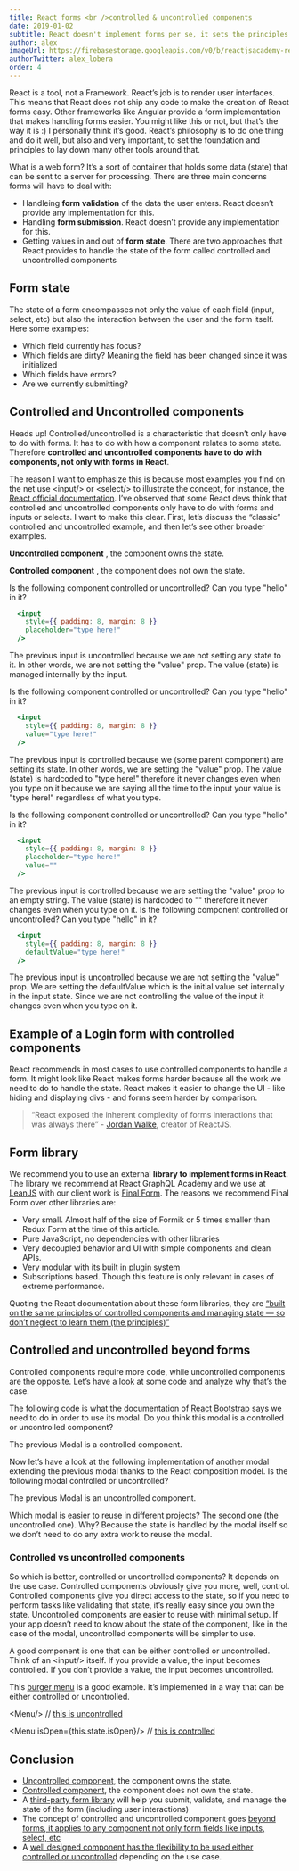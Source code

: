 ```yaml
---
title: React forms <br />controlled & uncontrolled components
date: 2019-01-02
subtitle: React doesn't implement forms per se, it sets the principles to be done by other devs. Learn how.
author: alex
imageUrl: https://firebasestorage.googleapis.com/v0/b/reactjsacademy-react.appspot.com/o/blog%20post%20images%2Fforms%2Fpuppets-min.jpeg?alt=media
authorTwitter: alex_lobera
order: 4
---
```


React is a tool, not a Framework. React’s job is to render user interfaces. This means that React does not ship any code to make the creation of React forms easy. Other frameworks like Angular provide a form implementation that makes handling forms easier. You might like this or not, but that’s the way it is :) I personally think it’s good. React’s philosophy is to do one thing and do it well, but also and very important, to set the foundation and principles to lay down many other tools around that.

What is a web form? It’s a sort of container that holds some data (state) that can be sent to a server for processing. There are three main concerns forms will have to deal with:

- Handleing **form validation** of the data the user enters. React doesn’t provide any implementation for this.
- Handling **form submission**. React doesn’t provide any implementation for this.
- Getting values in and out of **form state**. There are two approaches that React provides to handle the state of the form called controlled and uncontrolled components

## Form state <a name="form-state"></a>

The state of a form encompasses not only the value of each field (input, select, etc) but also the interaction between the user and the form itself. Here some examples:

- Which field currently has focus?
- Which fields are dirty? Meaning the field has been changed since it was initialized
- Which fields have errors?
- Are we currently submitting?

## Controlled and Uncontrolled components <a name="controlled-uncontrolled"></a>

Heads up! Controlled/uncontrolled is a characteristic that doesn’t only have to do with forms. It has to do with how a component relates to some state. Therefore **controlled and uncontrolled components have to do with components, not only with forms in React**.

The reason I want to emphasize this is because most examples you find on the net use &lt;input/&gt; or &lt;select/&gt; to illustrate the concept, for instance, the [React official documentation](https://reactjs.org/docs/forms.html). I’ve observed that some React devs think that controlled and uncontrolled components only have to do with forms and inputs or selects. I want to make this clear. First, let’s discuss the “classic” controlled and uncontrolled example, and then let’s see other broader examples.

**Uncontrolled component** <a name="uncontrolled-component"></a>, the component owns the state.

**Controlled component** <a name="controlled-component"></a>, the component does not own the state.

<a name="live-example-1"></a>
Is the following component controlled or uncontrolled? Can you type "hello" in it?

```.jsx
  <input
    style={{ padding: 8, margin: 8 }}
    placeholder="type here!"
  />
```

The previous input is uncontrolled because we are not setting any state to it. In other words, we are not setting the "value" prop. The value (state) is managed internally by the input.

<a name="live-example-2"></a>
Is the following component controlled or uncontrolled? Can you type "hello" in it?

```.jsx
  <input
    style={{ padding: 8, margin: 8 }}
    value="type here!"
  />
```

The previous input is controlled because we (some parent component) are setting its state. In other words, we are setting the "value" prop. The value (state) is hardcoded to "type here!" therefore it never changes even when you type on it because we are saying all the time to the input your value is "type here!" regardless of what you type.

<a name="live-example-3"></a>
Is the following component controlled or uncontrolled? Can you type "hello" in it?

```.jsx
  <input
    style={{ padding: 8, margin: 8 }}
    placeholder="type here!"
    value=""
  />
```

The previous input is controlled because we are setting the "value" prop to an empty string. The value (state) is hardcoded to "" therefore it never changes even when you type on it.
<a name="live-example-4"></a>
Is the following component controlled or uncontrolled? Can you type "hello" in it?

```.jsx
  <input
    style={{ padding: 8, margin: 8 }}
    defaultValue="type here!"
  />
```

The previous input is uncontrolled because we are not setting the "value" prop. We are setting the defaultValue which is the initial value set internally in the input state. Since we are not controlling the value of the input it changes even when you type on it.

## Example of a Login form with controlled components <a name="login-example"></a>

<codesandbox id="712kk1y7o1"></codesandbox>

React recommends in most cases to use controlled components to handle a form. It might look like React makes forms harder because all the work we need to do to handle the state. React makes it easier to change the UI - like hiding and displaying divs - and forms seem harder by comparison.

> “React exposed the inherent complexity of forms interactions that was always there” - [Jordan Walke](https://twitter.com/jordwalke), creator of ReactJS.

## Form library <a name="form-library"></a>

We recommend you to use an external **library to implement forms in React**. The library we recommend at React GraphQL Academy and we use at [LeanJS](https://leanjs.com/) with our client work is [Final Form](https://github.com/final-form/react-final-form). The reasons we recommend Final Form over other libraries are:

- Very small. Almost half of the size of Formik or 5 times smaller than Redux Form at the time of this article.
- Pure JavaScript, no dependencies with other libraries
- Very decoupled behavior and UI with simple components and clean APIs.
- Very modular with its built in plugin system
- Subscriptions based. Though this feature is only relevant in cases of extreme performance.

Quoting the React documentation about these form libraries, they are [“built on the same principles of controlled components and managing state — so don’t neglect to learn them (the principles)”](https://reactjs.org/docs/forms.html#fully-fledged-solutions)

## Controlled and uncontrolled beyond forms <a name="controlled-uncontrolled-beyond-forms"></a>

Controlled components require more code, while uncontrolled components are the opposite. Let’s have a look at some code and analyze why that’s the case.

The following code is what the documentation of [React Bootstrap](https://react-bootstrap.github.io/components/modal/#modals-live) says we need to do in order to use its modal. Do you think this modal is a controlled or uncontrolled component?

<codesandbox id="9zkqkjn2zy" height="800px"></codesandbox>

The previous Modal is a controlled component.

Now let’s have a look at the following implementation of another modal extending the previous modal thanks to the React composition model. Is the following modal controlled or uncontrolled?

<codesandbox id="30v2n85q55" height="800px"></codesandbox>

The previous Modal is an uncontrolled component.

Which modal is easier to reuse in different projects? The second one (the uncontrolled one). Why? Because the state is handled by the modal itself so we don’t need to do any extra work to reuse the modal.

<marketingcard text="🎉🎉 New course - GraphQL Bootcamp! 🎉🎉" to="/graphql/training/bootcamp/?utm_medium=direct&utm_source=blog&utm_campaign=graphql_exp" button-text="Learn GraphQL"></marketingcard>

### Controlled vs uncontrolled components <a name="controlled-vs-uncontrolled"></a>

So which is better, controlled or uncontrolled components? It depends on the use case. Controlled components obviously give you more, well, control. Controlled components give you direct access to the state, so if you need to perform tasks like validating that state, it’s really easy since you own the state. Uncontrolled components are easier to reuse with minimal setup. If your app doesn’t need to know about the state of the component, like in the case of the modal, uncontrolled components will be simpler to use.

A good component is one that can be either controlled or uncontrolled. Think of an &lt;input/&gt; itself. If you provide a value, the input becomes controlled. If you don’t provide a value, the input becomes uncontrolled.

This [burger menu](https://github.com/negomi/react-burger-menu) is a good example. It’s implemented in a way that can be either controlled or uncontrolled.

&lt;Menu/&gt; // [this is uncontrolled](https://github.com/negomi/react-burger-menu#usage)

&lt;Menu isOpen={this.state.isOpen}/&gt; // [this is controlled](https://github.com/negomi/react-burger-menu#open-state)

## Conclusion <a name="conclusion"></a>

- [Uncontrolled component](#uncontrolled-component), the component owns the state.
- [Controlled component](#controlled-component), the component does not own the state.
- A [third-party form library](#form-library) will help you submit, validate, and manage the state of the form (including user interactions)
- The concept of controlled and uncontrolled component goes [ beyond forms, it applies to any component not only form fields like inputs, select, etc](#controlled-uncontrolled-beyond-forms)
- A [well designed component has the flexibility to be used either controlled or uncontrolled](#controlled-vs-uncontrolled) depending on the use case.
